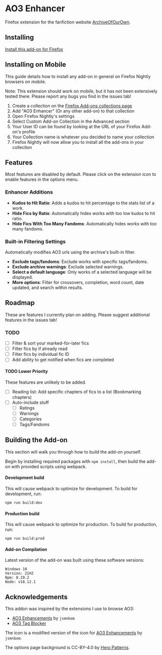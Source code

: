 # AO3 Enhancer

Firefox extension for the fanfiction website [ArchiveOfOurOwn](http://archiveofourown.org/).

## Installing

[Install this add-on for Firefox](https://addons.mozilla.org/en-US/firefox/addon/ao3-enhancer/)

## Installing on Mobile

This guide details how to install any add-on in general on Firefox Nightly browsers on mobile.

Note: This extension should work on mobile, but it has not been extensively tested there. Please report any bugs you
find in the issues tab!

1. Create a collection on the [Firefox Add-ons collections page](https://addons.mozilla.org/en-US/firefox/collections/)
2. Add "AO3 Enhancer" (Or any other add-on) to that collection
3. Open Firefox Nightly's settings
4. Select Custom Add-on Collection in the Advanced section
5. Your User ID can be found by looking at the URL of your Firefox Add-on's profile
6. Your Collection name is whatever you decided to name your collection
7. Firefox Nightly will now allow you to install all the add-ons in your collection

## Features

Most features are disabled by default. Please click on the extension icon to enable features in the options menu.

### Enhancer Additions

- **Kudos to Hit Ratio**: Adds a kudos to hit percentage to the stats list of a work.
- **Hide Fics by Ratio**: Automatically hides works with too low kudos to hit ratio.
- **Hide Fics With Too Many Fandoms**: Automatically hides works with too many fandoms.

### Built-in Filtering Settings

Automatically modifies AO3 urls using the archive's built-in filter.

- **Exclude tags/fandoms**: Exclude works with specific tags/fandoms.
- **Exclude archive warnings**: Exclude selected warnings.
- **Select a default language**: Only works of a selected language will be displayed.
- **More options**: Filter for crossovers, completion, word count, date updated, and search within results.

## Roadmap

These are features I currently plan on adding. Please suggest additional features in the issues tab!

### TODO

- [ ] Filter & sort your marked-for-later fics
- [ ] Filter fics by if already read
- [ ] Filter fics by individual fic ID
- [ ] Add ability to get notified when fics are completed

#### TODO Lower Priority

These features are unlikely to be added.

- [ ] Reading list: Add specific chapters of fics to a list (Bookmarking chapters)
- [ ] Auto-include stuff
    - [ ] Ratings
    - [ ] Warnings
    - [ ] Categories
    - [ ] Tags/Fandoms

## Building the Add-on

This section will walk you through how to build the add-on yourself.

Begin by installing required packages with `npm install`, then build the add-on with provided scripts using webpack.

#### Development build

This will cause webpack to optimize for development. To build for development, run:

`npm run build:dev`

#### Production build

This will cause webpack to optimize for production. To build for production, run:

`npm run build:prod`

#### Add-on Compilation

Latest version of the add-on was built using these software versions:

```
Windows 10
Version: 21H2
Npm: 8.19.2
Node: v18.12.1
```

## Acknowledgements

This addon was inspired by the extensions I use to browse AO3:

- [AO3 Enhancements](https://github.com/jsmnbom/ao3-enhancements) by `jsmnbom`
- [AO3 Tag Blocker](https://github.com/ao3-tag-blocker/tag-blocker)

The icon is a modified version of the icon for [AO3 Enhancements](https://github.com/jsmnbom/ao3-enhancements)
by `jsmnbom`.

The options page background is CC-BY-4.0 by [Hero Patterns](http://www.heropatterns.com/).